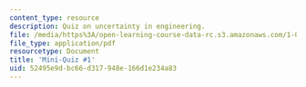 ```yaml
---
content_type: resource
description: Quiz on uncertainty in engineering.
file: /media/https%3A/open-learning-course-data-rc.s3.amazonaws.com/1-010-uncertainty-in-engineering-fall-2008/52495e9dbc66d317948e166d1e234a83_mini_quiz_1.pdf
file_type: application/pdf
resourcetype: Document
title: 'Mini-Quiz #1'
uid: 52495e9d-bc66-d317-948e-166d1e234a83
---
```

